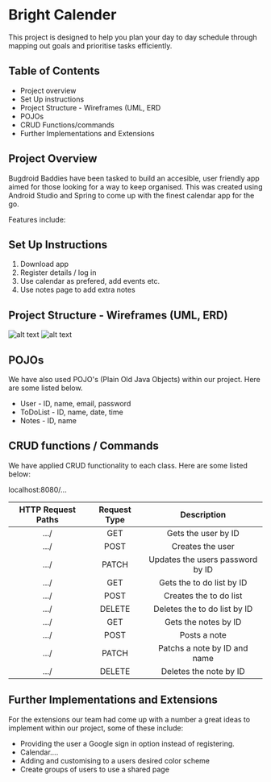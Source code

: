 # Bright Calender

This project is designed to help you plan your day to day schedule through mapping out goals and prioritise tasks efficiently.

## Table of Contents

- Project overview
- Set Up instructions
- Project Structure - Wireframes (UML, ERD
- POJOs
- CRUD Functions/commands
- Further Implementations and Extensions

## Project Overview

Bugdroid Baddies have been tasked to build an accesible, user friendly app aimed for those looking for a way to keep organised. This was created using Android Studio and Spring to come up with the finest calendar app for the go.

Features include:


## Set Up Instructions

1. Download app
2. Register details / log in
3. Use calendar as prefered, add events etc.
4. Use notes page to add extra notes


## Project Structure - Wireframes (UML, ERD)

![alt text](https://github.com/katfagg/BrightCalendar/blob/main/Screenshot%202022-10-20%20at%2010.11.37.png)
![alt text](https://github.com/katfagg/BrightCalendar/blob/main/Screenshot%202022-10-20%20at%2012.27.27.png)


## POJOs

We have also used POJO's (Plain Old Java Objects) within our project. Here are some listed below.

- User - ID, name, email, password
- ToDoList - ID, name, date, time
- Notes - ID, name


## CRUD functions / Commands

We have applied CRUD functionality to each class. Here are some listed below:

localhost:8080/...


| HTTP Request Paths | Request Type | Description |
|:---:|:---:|:---:|
| .../ | GET | Gets the user by ID |
| .../ | POST | Creates the user |
| .../| PATCH | Updates the users password by ID |
| .../ | GET | Gets the to do list by ID |
| .../ | POST | Creates the to do list |
| .../ | DELETE | Deletes the to do list by ID |
| .../ | GET | Gets the notes by ID |
| .../ | POST | Posts a note |
| .../ | PATCH | Patchs a note by ID and name  |
| .../ | DELETE | Deletes the note by ID |



## Further Implementations and Extensions

For the extensions our team had come up with a number a great ideas to implement within our project, some of these include:

- Providing the user a Google sign in option instead of registering.
- Calendar....
- Adding and customising to a users desired color scheme
- Create groups of users to use a shared page
